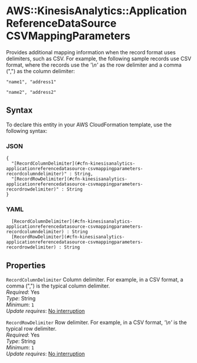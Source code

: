 # AWS::KinesisAnalytics::ApplicationReferenceDataSource CSVMappingParameters<a name="aws-properties-kinesisanalytics-applicationreferencedatasource-csvmappingparameters"></a>

Provides additional mapping information when the record format uses delimiters, such as CSV\. For example, the following sample records use CSV format, where the records use the *'\\n'* as the row delimiter and a comma \(","\) as the column delimiter: 

 `"name1", "address1"` 

 `"name2", "address2"` 

## Syntax<a name="aws-properties-kinesisanalytics-applicationreferencedatasource-csvmappingparameters-syntax"></a>

To declare this entity in your AWS CloudFormation template, use the following syntax:

### JSON<a name="aws-properties-kinesisanalytics-applicationreferencedatasource-csvmappingparameters-syntax.json"></a>

```
{
  "[RecordColumnDelimiter](#cfn-kinesisanalytics-applicationreferencedatasource-csvmappingparameters-recordcolumndelimiter)" : String,
  "[RecordRowDelimiter](#cfn-kinesisanalytics-applicationreferencedatasource-csvmappingparameters-recordrowdelimiter)" : String
}
```

### YAML<a name="aws-properties-kinesisanalytics-applicationreferencedatasource-csvmappingparameters-syntax.yaml"></a>

```
﻿  [RecordColumnDelimiter](#cfn-kinesisanalytics-applicationreferencedatasource-csvmappingparameters-recordcolumndelimiter) : String
﻿  [RecordRowDelimiter](#cfn-kinesisanalytics-applicationreferencedatasource-csvmappingparameters-recordrowdelimiter) : String
```

## Properties<a name="aws-properties-kinesisanalytics-applicationreferencedatasource-csvmappingparameters-properties"></a>

`RecordColumnDelimiter`  <a name="cfn-kinesisanalytics-applicationreferencedatasource-csvmappingparameters-recordcolumndelimiter"></a>
Column delimiter\. For example, in a CSV format, a comma \(","\) is the typical column delimiter\.  
*Required*: Yes  
*Type*: String  
*Minimum*: `1`  
*Update requires*: [No interruption](https://docs.aws.amazon.com/AWSCloudFormation/latest/UserGuide/using-cfn-updating-stacks-update-behaviors.html#update-no-interrupt)

`RecordRowDelimiter`  <a name="cfn-kinesisanalytics-applicationreferencedatasource-csvmappingparameters-recordrowdelimiter"></a>
Row delimiter\. For example, in a CSV format, *'\\n'* is the typical row delimiter\.  
*Required*: Yes  
*Type*: String  
*Minimum*: `1`  
*Update requires*: [No interruption](https://docs.aws.amazon.com/AWSCloudFormation/latest/UserGuide/using-cfn-updating-stacks-update-behaviors.html#update-no-interrupt)